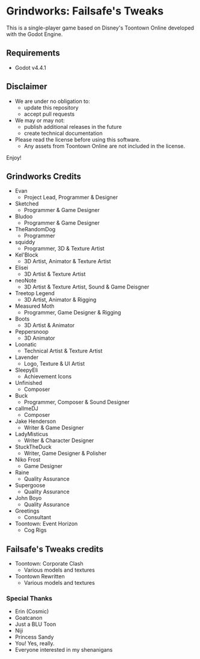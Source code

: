 # Grindworks: Failsafe's Tweaks


This is a single-player game based on Disney's Toontown Online developed with the Godot Engine.

## Requirements

- Godot v4.4.1

## Disclaimer
- We are under no obligation to:
  -  update this repository
  -  accept pull requests
- We may or may not:
  - publish additional releases in the future
  - create technical documentation
- Please read the license before using this software.
  - Any assets from Toontown Online are not included in the license.

Enjoy!

## Grindworks Credits
- Evan
  - Project Lead, Programmer & Designer
- Sketched
  - Programmer & Game Designer
- Bludoo
  - Programmer & Game Designer
- TheRandomDog
  - Programmer
- squiddy
  - Programmer, 3D & Texture Artist
- Kel'Block
  - 3D Artist, Animator & Texture Artist
- Elisei
  - 3D Artist & Texture Artist
- neoNote
  - 3D Artist & Texture Artist, Sound & Game Deisgner
- Treetop Legend
  - 3D Artist, Animator & Rigging
- Measured Moth
  - Programmer, Game Designer & Rigging
- Boots
  - 3D Artist & Animator
- Peppersnoop
  - 3D Animator
- Loonatic
  - Technical Artist & Texture Artist
- Lavender
  - Logo, Texture & UI Artist
- SleepyEli
  - Achievement Icons
- Unfinished
  - Composer
- Buck
  - Programmer, Composer & Sound Designer
- callmeDJ
  - Composer
- Jake Henderson
  - Writer & Game Designer
- LadyMisticus
  - Writer & Character Designer
- StuckTheDuck
  - Writer, Game Designer & Polisher
- Niko Frost
  - Game Designer
- Raine
  - Quality Assurance
- Supergoose
  - Quality Assurance
- John Boyo
  - Quality Assurance
- Greetings
  - Consultant
- Toontown: Event Horizon
  - Cog Rigs
## Failsafe's Tweaks credits
- Toontown: Corporate Clash
  - Various models and textures
- Toontown Rewritten
  - Various models and textures
### Special Thanks
- Erin (Cosmic)
- Goatcanon
- Just a BLU Toon
- Niji
- Princess Sandy
- You! Yes, really.
- Everyone interested in my shenanigans
